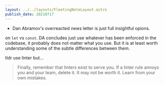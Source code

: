 ```yaml
---
layout: ../../layouts/FleetingNoteLayout.astro
publish_date: 20210717
---
```


- Dan Abramov's overreacted news letter is just full insightful opions.

on `let` vs `const`. DA concludes just use whatever has been enforced in the codebase, it probably does not matter what you use. But it is at least worth understanding some of the subtle differences between them.

tldr use linter but...

> Finally, remember that linters exist to serve you. If a linter rule annoys you and your team, delete it. It may not be worth it. Learn from your own mistakes.
